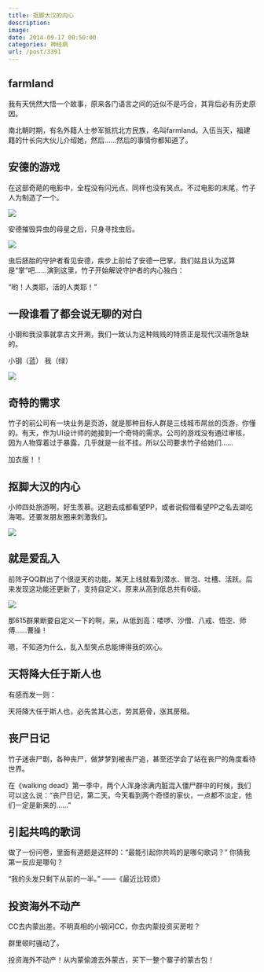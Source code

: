 ```yaml
---
title: 抠脚大汉的内心
description: 
image: 
date: 2014-09-17 00:50:00
categories: 神经病
url: /post/3391
---
```


## farmland

我有天恍然大悟一个故事，原来各门语言之间的近似不是巧合，其背后必有历史原因。

南北朝时期，有名外籍人士参军抵抗北方民族，名叫farmland。入伍当天，福建籍的什长向大伙儿介绍她，然后……然后的事情你都知道了。

## 安德的游戏

在这部奇葩的电影中，全程没有闪光点，同样也没有笑点。不过电影的末尾，竹子人为制造了一个。

![](https://cdn.victor42.work/posts/2014-09/09-16/1.jpg)

安德摧毁异虫的母星之后，只身寻找虫后。

![](https://cdn.victor42.work/posts/2014-09/09-16/2.jpg)

虫后胚胎的守护者看见安德，疾步上前给了安德一巴掌，我们姑且认为这算是“掌”吧……演到这里，竹子开始解说守护者的内心独白：

“哟！人类耶，活的人类耶！”

## 一段谁看了都会说无聊的对白

小钢和我没事就拿古文开涮，我们一致认为这种贱贱的特质正是现代汉语所急缺的。

小钢（蓝） 我（绿）

![](https://cdn.victor42.work/posts/2014-09/09-16/3.png)

## 奇特的需求

竹子的前公司有一块业务是页游，就是那种目标人群是三线城市屌丝的页游，你懂的。有天，作为UI设计师的她接到一个奇特的需求。公司的游戏没有通过审核，因为人物穿着过于暴露，几乎就是一丝不挂。所以公司要求竹子给她们……

加衣服！！

## 抠脚大汉的内心

小帅四处旅游啊，好生羡慕。这趟去成都看望PP，或者说假借看望PP之名去湖吃海喝。还要发朋友圈来刺激我们。  

![](https://cdn.victor42.work/posts/2014-09/09-16/4.png)

## 就是爱乱入

前阵子QQ群出了个很逆天的功能，某天上线就看到潜水、冒泡、吐槽、活跃。后来发现这功能还更新了，支持自定义，原来从高到低总共有6级。

![](https://cdn.victor42.work/posts/2014-09/09-16/5.png)

那615群果断要自定义一下的啊，来，从低到高：喽啰、沙僧、八戒、悟空、师傅……曹操！

嗯，不知道为什么，乱入型笑点总能博得我的欢心。

## 天将降大任于斯人也

有感而发一则：

天将降大任于斯人也，必先苦其心志，劳其筋骨，涨其房租。

## 丧尸日记

竹子迷丧尸剧，各种丧尸，做梦梦到被丧尸追，甚至还学会了站在丧尸的角度看待世界。

在《walking dead》第一季中，两个人浑身涂满内脏混入僵尸群中的时候，我们可以这么说：“丧尸日记，第二天。今天看到两个奇怪的家伙，一点都不淡定，他们一定是新来的……”

## 引起共鸣的歌词

做了一份问卷，里面有道题是这样的：“最能引起你共鸣的是哪句歌词？” 你猜我第一反应是哪句？

“我的头发只剩下从前的一半。” ——《最近比较烦》

## 投资海外不动产

CC去内蒙出差。不明真相的小钢问CC，你去内蒙投资买房啦？

群里顿时骚动了。

投资海外不动产！从内蒙偷渡去外蒙古，买下一整个寨子的蒙古包！